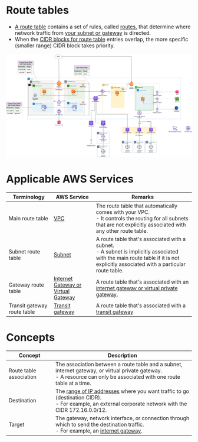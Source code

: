 # Route tables
- [A route table](https://docs.aws.amazon.com/vpc/latest/userguide/VPC_Route_Tables.html) contains a set of rules, called [routes](https://docs.aws.amazon.com/vpc/latest/userguide/VPC_Route_Tables.html), that determine where network traffic from [your subnet or gateway](../../../1_NetworkingAndContentDelivery/3_NetworkFoundationsVPC/InternetGateway.md) is directed. 
- When the [CIDR blocks for route table](https://docs.aws.amazon.com/vpc/latest/userguide/VPC_Route_Tables.html) entries overlap, the more specific (smaller range) CIDR block takes priority.

![img.png](../../../1_NetworkingAndContentDelivery/3_NetworkFoundationsVPC/assets/AWS_VPC.png)

# Applicable AWS Services

| Terminology                 | AWS Service                                                                                                               | Remarks                                                                                                                                                                                   |
|-----------------------------|---------------------------------------------------------------------------------------------------------------------------|-------------------------------------------------------------------------------------------------------------------------------------------------------------------------------------------|
| Main route table            | [VPC](../../../1_NetworkingAndContentDelivery/3_NetworkFoundationsVPC/Readme.md)                                          | The route table that automatically comes with your VPC. <br/>- It controls the routing for all subnets that are not explicitly associated with any other route table.                     |
| Subnet route table          | [Subnet](../../../1_NetworkingAndContentDelivery/3_NetworkFoundationsVPC/Subnets.md)                                      | A route table that's associated with a subnet.<br/>- A subnet is implicitly associated with the main route table if it is not explicitly associated with a particular route table. |
| Gateway route table         | [Internet Gateway or Virtual Gateway](../../../1_NetworkingAndContentDelivery/3_NetworkFoundationsVPC/InternetGateway.md) | A route table that's associated with an [internet gateway or virtual private gateway](../../../1_NetworkingAndContentDelivery/3_NetworkFoundationsVPC/InternetGateway.md).                |
| Transit gateway route table | [Transit gateway](https://docs.aws.amazon.com/vpc/latest/tgw/tgw-route-tables.html)                                       | A route table that's associated with a [transit gateway](https://docs.aws.amazon.com/vpc/latest/tgw/tgw-route-tables.html)                                                                |

# Concepts

| Concept                 | Description                                                                                                                                                                                                                          |
|-------------------------|--------------------------------------------------------------------------------------------------------------------------------------------------------------------------------------------------------------------------------------|
| Route table association | The association between a route table and a subnet, internet gateway, or virtual private gateway.<br/>- A resource can only be associated with one route table at a time.                                                            |
| Destination             | The [range of IP addresses](../../../../14_Networking/IPAddressRanges.md) where you want traffic to go (destination CIDR). <br/>- For example, an external corporate network with the CIDR 172.16.0.0/12. |
| Target                  | The gateway, network interface, or connection through which to send the destination traffic. <br/>- For example, an [internet gateway](../../../1_NetworkingAndContentDelivery/3_NetworkFoundationsVPC/InternetGateway.md).          |